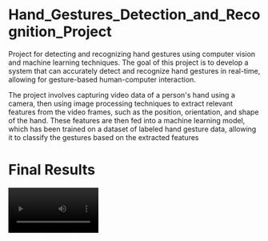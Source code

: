 # Hand_Gestures_Detection_and_Recognition_Project
Project for detecting and recognizing hand gestures using computer vision and machine learning techniques. The goal of this project is to develop a system that can accurately detect and recognize hand gestures in real-time, allowing for gesture-based human-computer interaction.

The project involves capturing video data of a person's hand using a camera, then using image processing techniques to extract relevant features from the video frames, such as the position, orientation, and shape of the hand. These features are then fed into a machine learning model, which has been trained on a dataset of labeled hand gesture data, allowing it to classify the gestures based on the extracted features

# Final Results
<video src='your URL here' width=180/>
